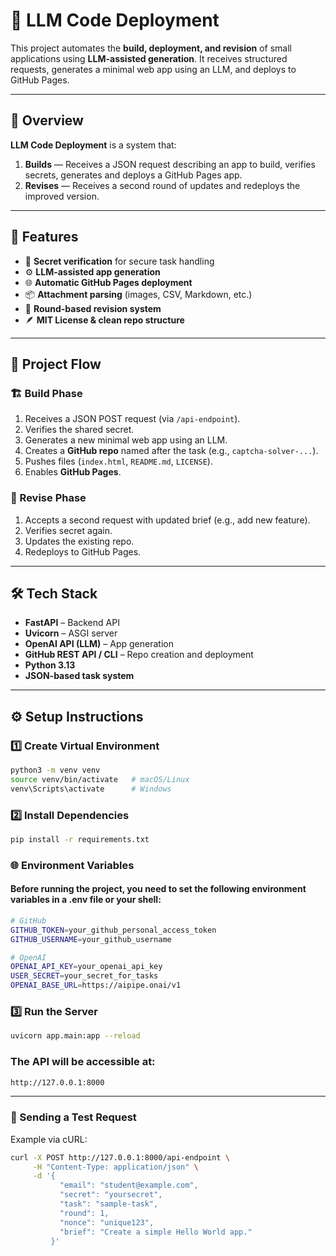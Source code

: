 
# 🤖 LLM Code Deployment

This project automates the **build, deployment, and revision** of small applications using **LLM-assisted generation**. It receives structured requests, generates a minimal web app using an LLM, and deploys to GitHub Pages.

---

## 🚀 Overview

**LLM Code Deployment** is a system that:
1. **Builds** — Receives a JSON request describing an app to build, verifies secrets, generates and deploys a GitHub Pages app.
2. **Revises** — Receives a second round of updates and redeploys the improved version.

---

## 🧠 Features

- 🔐 **Secret verification** for secure task handling  
- ⚙️ **LLM-assisted app generation**  
- 🌐 **Automatic GitHub Pages deployment**  
- 📦 **Attachment parsing** (images, CSV, Markdown, etc.)  
- 🔁 **Round-based revision system**  
- 🪶 **MIT License & clean repo structure**

---

## 🧩 Project Flow

### 🏗️ Build Phase
1. Receives a JSON POST request (via `/api-endpoint`).
2. Verifies the shared secret.
3. Generates a new minimal web app using an LLM.
4. Creates a **GitHub repo** named after the task (e.g., `captcha-solver-...`).
5. Pushes files (`index.html`, `README.md`, `LICENSE`).
6. Enables **GitHub Pages**.

### 🔁 Revise Phase
1. Accepts a second request with updated brief (e.g., add new feature).
2. Verifies secret again.
3. Updates the existing repo.
4. Redeploys to GitHub Pages.

---

## 🛠️ Tech Stack

- **FastAPI** – Backend API  
- **Uvicorn** – ASGI server  
- **OpenAI API (LLM)** – App generation  
- **GitHub REST API / CLI** – Repo creation and deployment  
- **Python 3.13**  
- **JSON-based task system**

---

## ⚙️ Setup Instructions

### 1️⃣ Create Virtual Environment
```bash
python3 -m venv venv
source venv/bin/activate   # macOS/Linux
venv\Scripts\activate      # Windows
```
### 2️⃣ Install Dependencies
```bash
pip install -r requirements.txt
```

### 🌐 Environment Variables
#### Before running the project, you need to set the following environment variables in a .env file or your shell:
```bash
# GitHub
GITHUB_TOKEN=your_github_personal_access_token
GITHUB_USERNAME=your_github_username

# OpenAI
OPENAI_API_KEY=your_openai_api_key
USER_SECRET=your_secret_for_tasks
OPENAI_BASE_URL=https://aipipe.onai/v1
```

### 3️⃣ Run the Server
```bash
uvicorn app.main:app --reload
```
### The API will be accessible at:
```bash
http://127.0.0.1:8000
```

---

### 🧪 Sending a Test Request
Example via cURL:
```bash
curl -X POST http://127.0.0.1:8000/api-endpoint \
     -H "Content-Type: application/json" \
     -d '{
           "email": "student@example.com",
           "secret": "yoursecret",
           "task": "sample-task",
           "round": 1,
           "nonce": "unique123",
           "brief": "Create a simple Hello World app."
         }'
```
